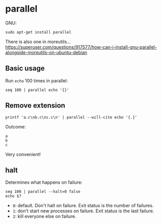# parallel

GNU:

    sudo apt-get install parallel

There is also one in moreutils... https://superuser.com/questions/917577/how-can-i-install-gnu-parallel-alongside-moreutils-on-ubuntu-debian

## Basic usage

Run `echo` 100 times in parallel:

    seq 100 | parallel echo '{}'

## Remove extension

    printf 'a.c\nb.c\nc.c\n' | parallel --will-cite echo '{.}'

Outcome:

    a
    b
    c

Very convenient!

## halt

Determines what happens on failure:

    seq 100 | parallel --halt=0 false
    echo $?

- `0`: default. Don't halt on failure. Exit status is the number of failures.
- `1`: don't start new processes on failure. Exit status is the last failure.
- `2`: kill everyone else on failure.
